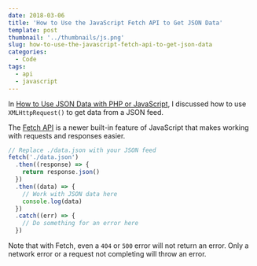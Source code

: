 ```yaml
---
date: 2018-03-06
title: 'How to Use the JavaScript Fetch API to Get JSON Data'
template: post
thumbnail: '../thumbnails/js.png'
slug: how-to-use-the-javascript-fetch-api-to-get-json-data
categories:
  - Code
tags:
  - api
  - javascript
---
```


In [How to Use JSON Data with PHP or JavaScript](/how-to-use-json-data-with-php-or-javascript/), I discussed how to use `XMLHttpRequest()` to get data from a JSON feed.

The [Fetch API](https://developer.mozilla.org/en-US/docs/Web/API/Fetch_API) is a newer built-in feature of JavaScript that makes working with requests and responses easier.

```js
// Replace ./data.json with your JSON feed
fetch('./data.json')
  .then((response) => {
    return response.json()
  })
  .then((data) => {
    // Work with JSON data here
    console.log(data)
  })
  .catch((err) => {
    // Do something for an error here
  })
```

Note that with Fetch, even a `404` or `500` error will not return an error. Only a network error or a request not completing will throw an error.
